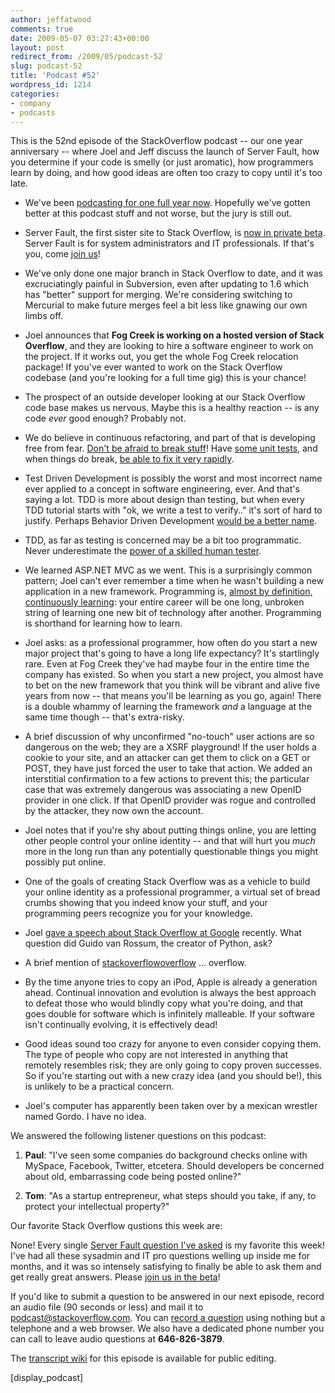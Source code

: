 ```yaml
---
author: jeffatwood
comments: true
date: 2009-05-07 03:27:43+00:00
layout: post
redirect_from: /2009/05/podcast-52
slug: podcast-52
title: 'Podcast #52'
wordpress_id: 1214
categories:
- company
- podcasts
---
```


This is the 52nd episode of the StackOverflow podcast -- our one year anniversary -- where Joel and Jeff discuss the launch of Server Fault, how you determine if your code is smelly (or just aromatic), how programmers learn by doing, and how good ideas are often too crazy to copy until it's too late.






  * We've been [podcasting for one full year now](http://blog.stackoverflow.com/2008/04/podcast-1/). Hopefully we've gotten better at this podcast stuff and not worse, but the jury is still out.


  * Server Fault, the first sister site to Stack Overflow, is [now in private beta](http://blog.stackoverflow.com/2009/04/server-fault-private-beta-begins/). Server Fault is for system administrators and IT professionals. If that's you, come [join us](http://blog.stackoverflow.com/2009/04/server-fault-private-beta-begins/)!


  * We've only done one major branch in Stack Overflow to date, and it was excruciatingly painful in Subversion, even after updating to 1.6 which has "better" support for merging. We're considering switching to Mercurial to make future merges feel a bit less like gnawing our own limbs off.  



  * Joel announces that **Fog Creek is working on a hosted version of Stack Overflow**, and they are looking to hire a software engineer to work on the project. If it works out, you get the whole Fog Creek relocation package! If you've ever wanted to work on the Stack Overflow codebase (and you're looking for a full time gig) this is your chance!  



  * The prospect of an outside developer looking at our Stack Overflow code base makes us nervous. Maybe this is a healthy reaction -- is any code _ever_ good enough? Probably not.


  * We do believe in continuous refactoring, and part of that is developing free from fear. [Don't be afraid to break stuff](http://www.codinghorror.com/blog/archives/000123.html)! Have [some unit tests](http://www.codinghorror.com/blog/archives/000640.html), and when things do break, [be able to fix it very rapidly](http://www.codinghorror.com/blog/archives/001239.html).


  * Test Driven Development is possibly the worst and most incorrect name ever applied to a concept in software engineering, ever. And that's saying a lot. TDD is more about design than testing, but when every TDD tutorial starts with "ok, we write a test to verify.." it's sort of hard to justify. Perhaps Behavior Driven Development [would be a better name](http://codebetter.com/blogs/jeremy.miller/archive/2007/09/06/bdd-tdd-and-the-other-double-d-s.aspx).


  * TDD, as far as testing is concerned may be a bit too programmatic. Never underestimate the [power of a skilled human tester](http://www.joelonsoftware.com/articles/fog0000000067.html). 


  * We learned ASP.NET MVC as we went. This is a surprisingly common pattern; Joel can't ever remember a time when he wasn't building a new application in a new framework. Programming is, [almost by definition, continuously learning](http://www.codinghorror.com/blog/archives/000895.html): your entire career will be one long, unbroken string of learning one new bit of technology after another. Programming is shorthand for learning how to learn.


  * Joel asks: as a professional programmer, how often do you start a new major project that's going to have a long life expectancy? It's startlingly rare. Even at Fog Creek they've had maybe four in the entire time the company has existed. So when you start a new project, you almost have to bet on the new framework that you think will be vibrant and alive five years from now -- that means you'll be learning as you go, again! There is a double whammy of learning the framework _and_ a language at the same time though -- that's extra-risky.


  * A brief discussion of why unconfirmed "no-touch" user actions are so dangerous on the web; they are a XSRF playground! If the user holds a cookie to your site, and an attacker can get them to click on a GET or POST, they have just forced the user to take that action. We added an interstitial confirmation to a few actions to prevent this; the particular case that was extremely dangerous was associating a new OpenID provider in one click. If that OpenID provider was rogue and controlled by the attacker, they now own the account.


  * Joel notes that if you're shy about putting things online, you are letting other people control your online identity -- and that will hurt you _much_ more in the long run than any potentially questionable things you might possibly put online.


  * One of the goals of creating Stack Overflow was as a vehicle to build your online identity as a professional programmer, a virtual set of bread crumbs showing that you indeed know your stuff, and your programming peers recognize you for your knowledge.   



  * Joel [gave a speech about Stack Overflow at Google](http://blog.stackoverflow.com/2009/05/joel-talks-about-stack-overflow-at-google/) recently. What question did Guido van Rossum, the creator of Python, ask?


  * A brief mention of [stackoverflowoverflow](http://stackoverflowoverflow.com/) ... overflow.  



  * By the time anyone tries to copy an iPod, Apple is already a generation ahead. Continual innovation and evolution is always the best approach to defeat those who would blindly copy what you're doing, and that goes double for software which is infinitely malleable. If your software isn't continually evolving, it is effectively dead!


  * Good ideas sound too crazy for anyone to even consider copying them. The type of people who copy are not interested in anything that remotely resembles risk; they are only going to copy proven successes. So if you're starting out with a new crazy idea (and you should be!), this is unlikely to be a practical concern.


  * Joel's computer has apparently been taken over by a mexican wrestler named Gordo. I have no idea.   





We answered the following listener questions on this podcast:






  1. **Paul**: "I've seen some companies do background checks online with MySpace, Facebook, Twitter, etcetera. Should developers be concerned about old, embarrassing code being posted online?"


  2. **Tom**: "As a startup entrepreneur, what steps should you take, if any, to protect your intellectual property?"




Our favorite Stack Overflow qustions this week are:




None! Every single [Server Fault question I've asked](http://serverfault.com/users/1/jeff-atwood) is my favorite this week! I've had all these sysadmin and IT pro questions welling up inside me for months, and it was so intensely satisfying to finally be able to ask them and get really great answers. Please [join us in the beta](http://blog.stackoverflow.com/2009/04/server-fault-private-beta-begins/)!





If you'd like to submit a question to be answered in our next episode, record an audio file (90 seconds or less) and mail it to [podcast@stackoverflow.com](mailto:podcast@stackoverflow.com). You can [record a question](http://blog.stackoverflow.com/index.php/2008/05/recording-podcast-questions-using-your-telephone/) using nothing but a telephone and a web browser. We also have a dedicated phone number you can call to leave audio questions at **646-826-3879**.






The [transcript wiki](https://stackoverflow.fogbugz.com/default.asp?W29049) for this episode is available for public editing.






[display_podcast]

